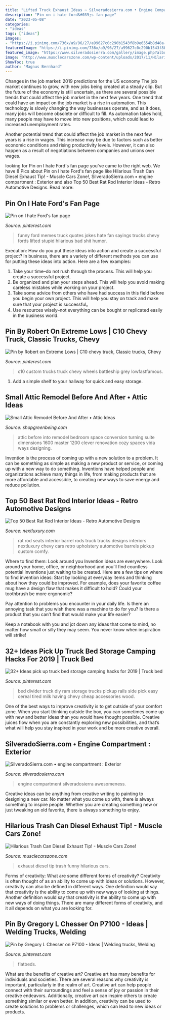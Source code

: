 ```yaml
---
title: "Lifted Truck Exhaust Ideas ~ Silveradosierra.com • Engine Compartment : Exterior"
description: "Pin on i hate ford&#039;s fan page"
date: "2023-05-08"
categories:
- "ideas"
tags: ["ideas"]
images:
- "https://i.pinimg.com/736x/a9/96/27/a99627c0c290b1543f8b9e6554b8d48a--funny-pics-funny-things.jpg"
featuredImage: "https://i.pinimg.com/736x/a9/96/27/a99627c0c290b1543f8b9e6554b8d48a--funny-pics-funny-things.jpg"
featured_image: "https://www.silveradosierra.com/gallery/image.php?album_id=23658&amp;image_id=202578"
image: "http://www.musclecarszone.com/wp-content/uploads/2017/11/Hilarious-Trash-Can-Diesel-Exhaust-Tip-2.jpg"
ShowToc: true
author: "Magnus Bernhard"
---
```



Changes in the job market: 2019 predictions for the US economy
The job market continues to grow, with new jobs being created at a steady clip. But the future of the economy is still uncertain, as there are several possible trends that could affect the job market in the next few years. 
One trend that could have an impact on the job market is a rise in automation. This technology is slowly changing the way businesses operate, and as it does, many jobs will become obsolete or difficult to fill. As automation takes hold, many people may have to move into new positions, which could lead to increased unemployment rates. 

Another potential trend that could affect the job market in the next few years is a rise in wages. This increase may be due to factors such as better economic conditions and rising productivity levels. However, it can also happen as a result of negotiations between companies and unions over wages.

	

		
looking for Pin on I hate Ford&#039;s fan page you've came to the right web. We have 8 Pics about Pin on I hate Ford&#039;s fan page like Hilarious Trash Can Diesel Exhaust Tip! - Muscle Cars Zone!, SilveradoSierra.com • engine compartment : Exterior and also Top 50 Best Rat Rod Interior Ideas - Retro Automotive Designs. Read more:
		
    
## Pin On I Hate Ford&#039;s Fan Page

<img loading=lazy src="https://i.pinimg.com/736x/a9/96/27/a99627c0c290b1543f8b9e6554b8d48a--funny-pics-funny-things.jpg" onerror="this.onerror=null;this.src='https://tse4.mm.bing.net/th?id=OIP.GhVJkb_d3WBeHtbntYaM9wHaLH&amp;pid=15.1';" alt="Pin on I hate Ford&#039;s fan page">

_Source: pinterest.com_

>funny ford memes truck quotes jokes hate fan sayings trucks chevy fords lifted stupid hilarious bad shit humor. 

	

Execution: How do you put these ideas into action and create a successful project?
In business, there are a variety of different methods you can use for putting these ideas into action. Here are a few examples:
1. Take your time–do not rush through the process. This will help you create a successful project.
2. Be organized and plan your steps ahead. This will help you avoid making careless mistakes while working on your project.
3. Take some advice from others who have had success in this field before you begin your own project. This will help you stay on track and make sure that your project is successful。
4. Use resources wisely–not everything can be bought or replicated easily in the business world.

    
## Pin By Robert On Extreme Lows | C10 Chevy Truck, Classic Trucks, Chevy

<img loading=lazy src="https://i.pinimg.com/736x/74/2d/bf/742dbf8b1716177496dbd64e3b38abb1.jpg" onerror="this.onerror=null;this.src='https://tse3.mm.bing.net/th?id=OIP.lbL_Nn5s1UFw5Qw9nIez2QD6D6&amp;pid=15.1';" alt="Pin by Robert on Extreme Lows | C10 chevy truck, Classic trucks, Chevy">

_Source: pinterest.com_

>c10 custom trucks truck chevy wheels battleship grey lowfastfamous. 

	

1. Add a simple shelf to your hallway for quick and easy storage.

    
## Small Attic Remodel Before And After • Attic Ideas

<img loading=lazy src="https://shopgreenbeing.com/wp-content/uploads/2018/02/turning-attic-into-master-bedroom-suite-conversion-before-and-with-dimensions-1200-x-1600.jpg" onerror="this.onerror=null;this.src='https://tse4.mm.bing.net/th?id=OIP.RgHaSEWGZRLjO_4DgBJ6KQHaJ4&amp;pid=15.1';" alt="Small Attic Remodel Before And After • Attic Ideas">

_Source: shopgreenbeing.com_

>attic before into remodel bedroom space conversion turning suite dimensions 1600 master 1200 clever renovation cozy spaces vida ways designing. 

	

Invention is the process of coming up with a new solution to a problem. It can be something as simple as making a new product or service, or coming up with a new way to do something. Inventions have helped people and organizations achieve many things in life, from making products that are more affordable and accessible, to creating new ways to save energy and reduce pollution.

    
## Top 50 Best Rat Rod Interior Ideas - Retro Automotive Designs

<img loading=lazy src="http://nextluxury.com/wp-content/uploads/bucket-barrel-seats-rat-rod-interiors.jpg" onerror="this.onerror=null;this.src='https://tse3.mm.bing.net/th?id=OIP.hLYZbTkb26-5bsc1fUc9oAAAAA&amp;pid=15.1';" alt="Top 50 Best Rat Rod Interior Ideas - Retro Automotive Designs">

_Source: nextluxury.com_

>rat rod seats interior barrel rods truck trucks designs interiors nextluxury chevy cars retro upholstery automotive barrels pickup custom comfy. 

	

Where to find them: Look around you
Invention ideas are everywhere. Look around your home, office, or neighborhood and you’ll find countless potential inventions just waiting to be created. Here are a few tips on where to find invention ideas:
Start by looking at everyday items and thinking about how they could be improved. For example, does your favorite coffee mug have a design flaw that makes it difficult to hold? Could your toothbrush be more ergonomic?

Pay attention to problems you encounter in your daily life. Is there an annoying task that you wish there was a machine to do for you? Is there a product that you can’t find that would make your life easier?

Keep a notebook with you and jot down any ideas that come to mind, no matter how small or silly they may seem. You never know when inspiration will strike!

    
## 32+ Ideas Pick Up Truck Bed Storage Camping Hacks For 2019 | Truck Bed

<img loading=lazy src="https://i.pinimg.com/736x/59/8a/9b/598a9b7b237c294e86f3c617b8163adc.jpg" onerror="this.onerror=null;this.src='https://tse1.mm.bing.net/th?id=OIP.krGoMI04rZPUgEYkBP405AAAAA&amp;pid=15.1';" alt="32+ Ideas pick up truck bed storage camping hacks for 2019 | Truck bed">

_Source: pinterest.com_

>bed divider truck diy ram storage trucks pickup rails side pick easy cereal tired milk having chevy cheap accessories wood. 

	

One of the best ways to improve creativity is to get outside of your comfort zone. When you start thinking outside the box, you can sometimes come up with new and better ideas than you would have thought possible. Creative juices flow when you are constantly exploring new possibilities, and that’s what will help you stay inspired in your work and be more creative overall.

    
## SilveradoSierra.com • Engine Compartment : Exterior

<img loading=lazy src="https://www.silveradosierra.com/gallery/image.php?album_id=23658&amp;image_id=202578" onerror="this.onerror=null;this.src='https://tse3.mm.bing.net/th?id=OIP.sp7nFnJ9J6VT8KFytEEFpQHaFj&amp;pid=15.1';" alt="SilveradoSierra.com • engine compartment : Exterior">

_Source: silveradosierra.com_

>engine compartment silveradosierra awesomeness. 

	

Creative ideas can be anything from creative writing to painting to designing a new car. No matter what you come up with, there is always something to inspire people. Whether you are creating something new or just tweaking an old favorite, there is always something to enjoy.

    
## Hilarious Trash Can Diesel Exhaust Tip! - Muscle Cars Zone!

<img loading=lazy src="http://www.musclecarszone.com/wp-content/uploads/2017/11/Hilarious-Trash-Can-Diesel-Exhaust-Tip-2.jpg" onerror="this.onerror=null;this.src='https://tse1.mm.bing.net/th?id=OIP.r6-NLzmaIv2eUDiObgLuqwHaD8&amp;pid=15.1';" alt="Hilarious Trash Can Diesel Exhaust Tip! - Muscle Cars Zone!">

_Source: musclecarszone.com_

>exhaust diesel tip trash funny hilarious cars. 

	

Forms of creativity: What are some different forms of creativity?
Creativity is often thought of as an ability to come up with ideas or solutions. However, creativity can also be defined in different ways. One definition would say that creativity is the ability to come up with new ways of looking at things. Another definition would say that creativity is the ability to come up with new ways of doing things. There are many different forms of creativity, and it all depends on what you are looking for.

    
## Pin By Gregory L Chesser On P7100 - Ideas | Welding Trucks, Welding

<img loading=lazy src="https://i.pinimg.com/736x/2e/cb/d7/2ecbd7846ca58a9c4c4bc0a4d5d8e18c.jpg" onerror="this.onerror=null;this.src='https://tse4.mm.bing.net/th?id=OIP.OuNUsEgyamOkGJw2b9TeowHaFZ&amp;pid=15.1';" alt="Pin by Gregory L Chesser on P7100 - Ideas | Welding trucks, Welding">

_Source: pinterest.com_

>flatbeds. 

	

What are the benefits of creative art?
Creative art has many benefits for individuals and societies. There are several reasons why creativity is important, particularly in the realm of art. Creative art can help people connect with their surroundings and feel a sense of joy or passion in their creative endeavors. Additionally, creative art can inspire others to create something similar or even better. In addition, creativity can be used to create solutions to problems or challenges, which can lead to new ideas or products.

